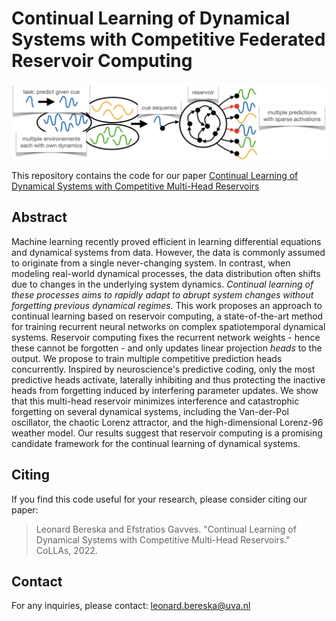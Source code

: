 # Continual Learning of Dynamical Systems with Competitive Federated Reservoir Computing 
![method.png](method.png)

This repository contains the code for our paper [Continual Learning of Dynamical Systems with Competitive Multi-Head Reservoirs]() 

## Abstract
Machine learning recently proved efficient in learning differential equations and dynamical systems from data. 
However, the data is commonly assumed to originate from a single never-changing system. 
In contrast, when modeling real-world dynamical processes, the data distribution often shifts due to changes in the underlying system dynamics. 
*Continual learning of these processes aims to rapidly adapt to abrupt system changes without forgetting previous dynamical regimes.*
This work proposes an approach to continual learning based on reservoir computing, a state-of-the-art method for training recurrent neural networks on complex spatiotemporal dynamical systems. 
Reservoir computing fixes the recurrent network weights - hence these cannot be forgotten - and only updates linear projection *heads* to the output.
We propose to train multiple competitive prediction heads concurrently. Inspired by neuroscience's predictive coding, only the most predictive heads activate, laterally inhibiting and thus protecting the inactive heads from forgetting induced by interfering parameter updates.
We show that this multi-head reservoir minimizes interference and catastrophic forgetting on several dynamical systems, including the Van-der-Pol oscillator, the chaotic Lorenz attractor, and the high-dimensional Lorenz-96 weather model. Our results suggest that reservoir computing is a promising candidate framework for the continual learning of dynamical systems.

## Citing
If you find this code useful for your research, please consider citing our paper:

> Leonard Bereska and Efstratios Gavves. "Continual Learning of Dynamical Systems with Competitive Multi-Head Reservoirs." CoLLAs, 2022.


## Contact 
For any inquiries, please contact: <leonard.bereska@uva.nl>
